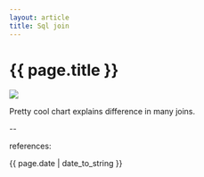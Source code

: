 ```yaml
---
layout: article
title: Sql join
---
```

# {{ page.title }}

![](https://i.stack.imgur.com/1UKp7.png)

Pretty cool chart explains difference in many joins.

--

references:

{{ page.date | date_to_string }}


